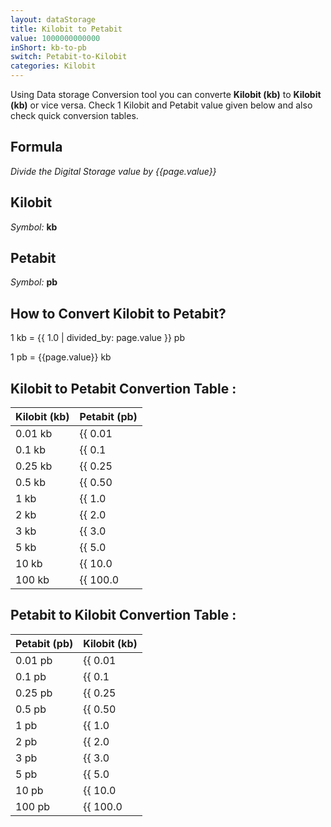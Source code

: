 ```yaml
---
layout: dataStorage
title: Kilobit to Petabit
value: 1000000000000
inShort: kb-to-pb
switch: Petabit-to-Kilobit
categories: Kilobit
---
```


Using Data storage Conversion tool you can converte **Kilobit (kb)** to **Kilobit (kb)** or vice versa. Check 1 Kilobit and Petabit value given below and also check quick conversion tables.

## Formula
*Divide the Digital Storage value by {{page.value}}*

## Kilobit
*Symbol:* **kb**

## Petabit
*Symbol:* **pb**

## How to Convert Kilobit to Petabit?

1 kb = {{ 1.0 | divided_by: page.value }} pb

1 pb = {{page.value}} kb


## Kilobit to Petabit Convertion Table :

| Kilobit (kb) | Petabit (pb) |
| ---- | ---- |
| 0.01 kb | {{ 0.01 | divided_by: page.value | round: 12 }} pb |
| 0.1 kb | {{ 0.1 | divided_by: page.value | round: 12 }} pb |
| 0.25 kb | {{ 0.25 | divided_by: page.value | round: 12 }} pb |
| 0.5 kb | {{ 0.50 | divided_by: page.value | round: 12 }} pb |
| 1 kb | {{ 1.0 | divided_by: page.value | round: 12 }} pb |
| 2 kb | {{ 2.0 | divided_by: page.value | round: 12 }} pb |
| 3 kb | {{ 3.0 | divided_by: page.value | round: 12 }} pb |
| 5 kb | {{ 5.0 | divided_by: page.value | round: 12 }} pb |
| 10 kb | {{ 10.0 | divided_by: page.value | round: 12 }} pb |
| 100 kb | {{ 100.0 | divided_by: page.value | round: 12 }} pb |

## Petabit to Kilobit Convertion Table :

| Petabit (pb) | Kilobit (kb) |
| ---- | ---- |
| 0.01 pb | {{ 0.01 | times: page.value | round: 12 }} kb |
| 0.1 pb | {{ 0.1 | times: page.value | round: 12 }} kb |
| 0.25 pb | {{ 0.25 | times: page.value | round: 12 }} kb |
| 0.5 pb | {{ 0.50 | times: page.value | round: 12 }} kb |
| 1 pb | {{ 1.0 | times: page.value | round: 12 }} kb |
| 2 pb | {{ 2.0 | times: page.value | round: 12 }} kb |
| 3 pb | {{ 3.0 | times: page.value | round: 12 }} kb |
| 5 pb | {{ 5.0 | times: page.value | round: 12 }} kb |
| 10 pb | {{ 10.0 | times: page.value | round: 12 }} kb |
| 100 pb | {{ 100.0 | times: page.value | round: 12 }} kb |


<script>
document.getElementById('selectInput')[2].selected = true
document.getElementById('selectOutput')[18].selected = true
</script>

